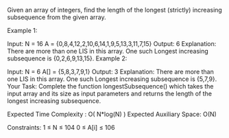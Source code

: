 Given an array of integers, find the length of the longest (strictly) increasing subsequence from the given array.

Example 1:

Input:
N = 16
A = {0,8,4,12,2,10,6,14,1,9,5,13,3,11,7,15}
Output: 
6
Explanation:
There are more than one LIS in this array. One such Longest increasing subsequence is {0,2,6,9,13,15}.
Example 2:

Input:
N = 6
A[] = {5,8,3,7,9,1}
Output: 
3
Explanation:
There are more than one LIS in this array.  One such Longest increasing subsequence is {5,7,9}.
Your Task:
Complete the function longestSubsequence() which takes the input array and its size as input parameters and returns the length of the longest increasing subsequence.

Expected Time Complexity : O( N*log(N) )
Expected Auxiliary Space: O(N)

Constraints:
1 ≤ N ≤ 104
0 ≤ A[i] ≤ 106

